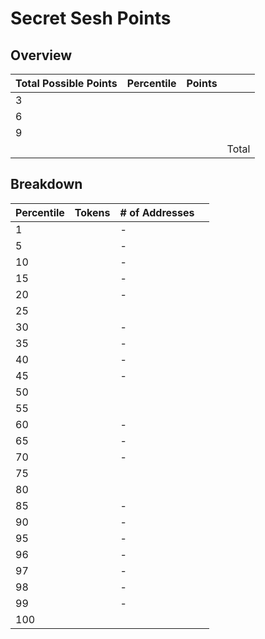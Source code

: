 # Secret Sesh Points
## Overview
| Total Possible Points | Percentile  | Points |       |
|-----------------------|-------------|--------|-------|
| 3                     |       | |       |
| 6                     |     |    |       |
| 9                     |   |      |       |
|                       |             |  | Total |
## Breakdown
| Percentile            | Tokens           | # of Addresses |       |
|-----------------------|-------------     |--------|-------|
| 1                     |               | -      |       |
| 5                     |        | -      |       |
| 10                    |        | -      |       |
| 15                    |       | -      |  |
| 20                    |       | -      |       |
| 25                    |        |     |       |
| 30                    |       | -      |       |
| 35                    |      | -      |       |
| 40                    |      | -      |       |
| 45                    |     | -      |       |
| 50                    |      |    |       |
| 55                    |     |        |       |
| 60                    |    | -      |       |
| 65                    |     | -      |       |
| 70                    |     | -      |       |
| 75                    |    |     |       |
| 80                    |     |      |       |
| 85                    |    | -      |       |
| 90                    |    | -      |       |
| 95                    |   | -      |       |
| 96                    |  | -      |       |
| 97                    |   | -      |       |
| 98                    |  | -      |       |
| 99                    |  | -      |       |
| 100                   |     |    |  
